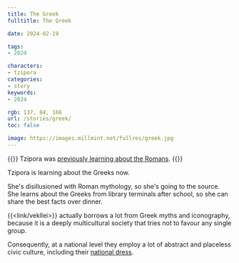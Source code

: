 ```yaml
---
title: The Greek
fulltitle: The Greek

date: 2024-02-19

tags:
- 2024

characters:
- tzipora
categories:
- story
keywords:
- 2024

rgb: 137, 84, 166
url: /stories/greek/
toc: false

image: https://images.millmint.net/fullres/greek.jpg
---
```

{{<note caption>}}
Tzipora was [previously learning about the Romans](/stories/library-terminal/).
{{</note>}}

Tzipora is learning about the Greeks now.

She's disillusioned with Roman mythology, so she's going to the source. She learns about the Greeks from library terminals after school, so she can share the best facts over dinner.

{{<link/vekllei>}} actually borrows a lot from Greek myths and iconography, because it is a deeply multicultural society that tries not to favour any single group.

Consequently, at a national level they employ a lot of abstract and placeless civic culture, including their [national dress](/stories/national-dress/).